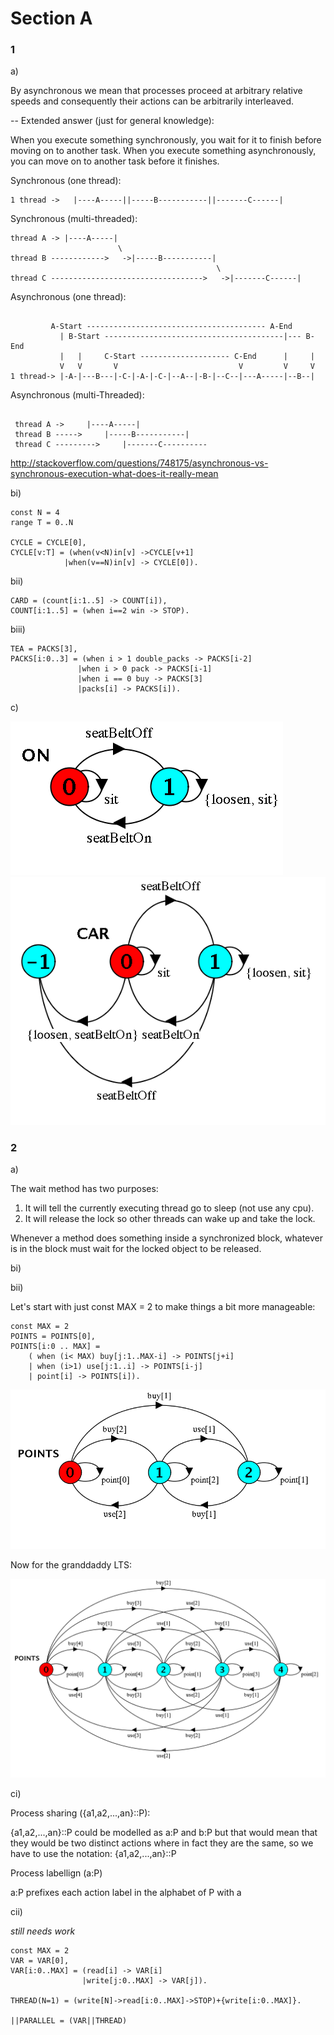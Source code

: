 # Section A
### 1

a)

By asynchronous we mean that processes proceed at arbitrary relative speeds and consequently their actions can be arbitrarily interleaved.

-- Extended answer (just for general knowledge):

When you execute something synchronously, you wait for it to finish before moving on to another task. When you execute something asynchronously, you can move on to another task before it finishes.

Synchronous (one thread):
```
1 thread ->   |----A-----||-----B-----------||-------C------|
```
Synchronous (multi-threaded):
```
thread A -> |----A-----|   
                        \  
thread B ------------>   ->|-----B-----------|   
                                              \   
thread C ---------------------------------->   ->|-------C------| 
```
Asynchronous (one thread):
```

         A-Start ---------------------------------------- A-End   
           | B-Start ----------------------------------------|--- B-End   
           |   |     C-Start -------------------- C-End      |     |   
           V   V       V                           V         V     V      
1 thread-> |-A-|---B---|-C-|-A-|-C-|--A--|-B-|--C--|---A-----|--B--| 
```
Asynchronous (multi-Threaded):
```

 thread A ->     |----A-----|
 thread B ----->     |-----B-----------| 
 thread C --------->     |-------C----------
 ```
 http://stackoverflow.com/questions/748175/asynchronous-vs-synchronous-execution-what-does-it-really-mean
 
 bi)
 
 ```
const N = 4
range T = 0..N

CYCLE = CYCLE[0],
CYCLE[v:T] = (when(v<N)in[v] ->CYCLE[v+1]
			 |when(v==N)in[v] -> CYCLE[0]).

 ```
 
 bii)
 ```
CARD = (count[i:1..5] -> COUNT[i]),
COUNT[i:1..5] = (when i==2 win -> STOP).
 ```
 
 biii)
 ```
TEA = PACKS[3],
PACKS[i:0..3] = (when i > 1 double_packs -> PACKS[i-2]
				|when i > 0 pack -> PACKS[i-1]
				|when i == 0 buy -> PACKS[3]
				|packs[i] -> PACKS[i]).
 ```
 
 c)
 
 ![alt text](images/2015-1dii.png "Logo Title Text 1")
 ![alt text](images/2015-1di.png "Logo Title Text 1")
 
 
### 2

a)

The wait method has two purposes:

1. It will tell the currently executing thread go to sleep (not use any cpu).
2. It will release the lock so other threads can wake up and take the lock.

Whenever a method does something inside a synchronized block, whatever is in the block must wait for the locked object to be released.

bi)



bii)

Let's start with just const MAX = 2 to make things a bit more manageable:
```
const MAX = 2
POINTS = POINTS[0],
POINTS[i:0 .. MAX] = 
	( when (i< MAX) buy[j:1..MAX-i] -> POINTS[j+i]
	| when (i>1) use[j:1..i] -> POINTS[i-j]
	| point[i] -> POINTS[i]).

```

 ![alt text](images/2015-2bii.png "Logo Title Text 1")
 
 Now for the granddaddy LTS:
 
 
 ![alt text](images/2015-2bii-2.png "Logo Title Text 1")

ci)

Process sharing ({a1,a2,...,an}::P):

{a1,a2,...,an}::P could be modelled as a:P and b:P but that would mean that they would be two distinct 
actions where in fact they are the same, so we have to use the notation: {a1,a2,...,an}::P

Process labellign (a:P)

a:P prefixes each action label in the alphabet of P with a

cii)

*still needs work*
```
const MAX = 2
VAR = VAR[0],
VAR[i:0..MAX] = (read[i] -> VAR[i] 
				|write[j:0..MAX] -> VAR[j]).

THREAD(N=1) = (write[N]->read[i:0..MAX]->STOP)+{write[i:0..MAX]}.

||PARALLEL = (VAR||THREAD)
```



